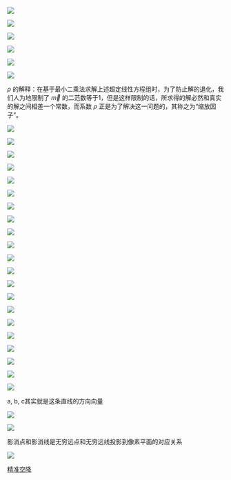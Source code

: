 ![](./res/单视几何.png)

![](./res/回顾标定问题.png)

![](./res/回顾求解投影矩阵.png)

![](./res/回顾求解投影矩阵_1.png)

![](./res/奇异值分解.png)

![](./res/回顾提取摄像机参数.png)

$\rho$ 的解释：在基于最小二乘法求解上述超定线性方程组时，为了防止解的退化，我们人为地限制了 $\vec{m}$ 的二范数等于1，但是这样限制的话，所求得的解必然和真实的解之间相差一个常数，而系数 $\rho$ 正是为了解决这一问题的，其称之为“缩放因子”。

![](./res/回顾径向畸变模型.png)

![](./res/径向畸变相机标定.png)

![](./res/回顾径向畸变相机标定.png)

![](./res/三维重建-单视几何.png)

![](./res/相机标定后.png)

![](./res/从单张图像恢复场景结构.png)

![](./res/补充知识-空间变换.png)

![](./res/2D平面上的欧式变换.png)

![](./res/2D平面上的相似变换.png)

![](./res/2D平面上的仿射变换.png)

![](./res/2D平面上的透视变换.png)

![](./res/3D空间中的欧式变换.png)

![](./res/3D空间中的透视变换.png)

![](./res/单视测量.png)

![](./res/2D平面上的直线.png)

![](./res/2D平面上的直线交点.png)

![](./res/2D平面上的无穷远点.png)

![](./res/2D平面上的无穷远直线.png)

![](./res/3D空间中的面.png)

![](./res/3D空间中的直线.png)

![](./res/3D空间中的无穷远点.png)

a, b, c其实就是这条直线的方向向量

![](./res/3D空间中的无穷远平面.png)

![](./res/影消点和影消线.png)

影消点和影消线是无穷远点和无穷远线投影到像素平面的对应关系

![](./res/2D平面上无穷远点的变换.png)

[精准空降](https://www.bilibili.com/video/BV1DP41157dB?t=2288.3&p=3)
